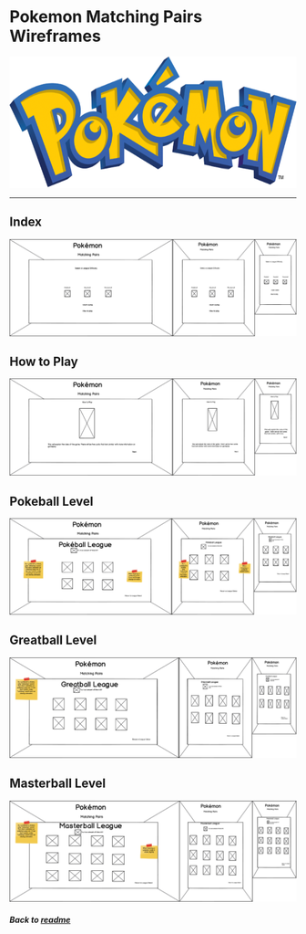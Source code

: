 # Pokemon Matching Pairs Wireframes

<img src="assets/images/poke-logo.png" width="600" height="230" />

---

## Index
    
<img src="assets/wireframesImg/index.html - intro.png"> 

## How to Play

<img src="assets/wireframesImg/How to play card.png"> 

## Pokeball Level

<img src="assets/wireframesImg/Pokeball level card.png"> 

## Greatball Level

<img src="assets/wireframesImg/Greatball level card.png"> 

## Masterball Level

<img src="assets/wireframesImg/Masterball level card.png"> 

##### Back to [readme](readme.md)
 